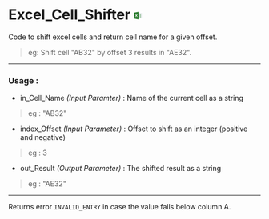 
# Excel_Cell_Shifter ![alt text](https://github.com/alexthomas96/Excel_Cell_Shifter/blob/master/excel.png "Image Source : <https://camo.githubusercontent.com/b717aba80a45ddfd295ee23526382eeae2c0eb77/687474703a2f2f61313835322e70686f626f732e6170706c652e636f6d2f75732f7233302f507572706c65332f76342f36622f37622f62392f36623762623939392d316561322d393333322d653031612d6632383939313730633964392f6d7a6c2e626665766e73737a2e706e67>")

Code to shift excel cells and return cell name for a given offset. 
> eg: Shift cell "AB32" by offset 3 results in "AE32".

***

### Usage : 
* in_Cell_Name _(Input Paramter)_ : Name of the current cell as a string 
> eg : "AB32"
                                
* index_Offset _(Input Parameter)_ : Offset to shift as an integer (positive and negative)
> eg : 3
                                 
* out_Result _(Output Parameter)_ : The shifted result as a string
> eg : "AE32"

***

Returns error `INVALID_ENTRY` in case the value falls below column A. 
